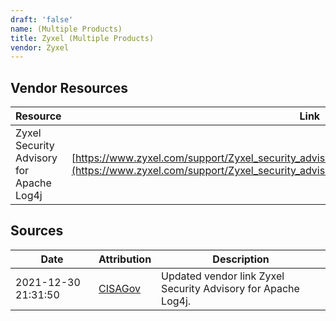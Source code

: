 ```yaml
---
draft: 'false'
name: (Multiple Products)
title: Zyxel (Multiple Products)
vendor: Zyxel
---
```


## Vendor Resources
| Resource | Link |
| --- | --- |
| Zyxel Security Advisory for Apache Log4j | [https://www.zyxel.com/support/Zyxel_security_advisory_for_Apache_Log4j_RCE_vulnerability.shtml](https://www.zyxel.com/support/Zyxel_security_advisory_for_Apache_Log4j_RCE_vulnerability.shtml) |



## Sources
| Date | Attribution | Description |
| --- | --- | --- |
| 2021-12-30 21:31:50 | [CISAGov](https://raw.githubusercontent.com/cisagov/log4j-affected-db/develop/README.md) | Updated vendor link Zyxel Security Advisory for Apache Log4j.  |

